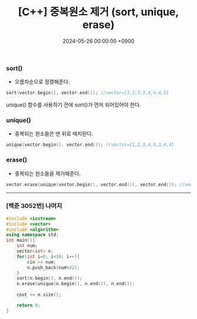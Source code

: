 ﻿---
#classes: wide
#toc: true
#toc_label: "My Table of Contents"
#toc_icon: "cog"
layout: single
title: "[C++] 중복원소 제거 (sort, unique, erase)"
date: "2024-05-26 00:00:00 +0900"
last_modified_at: "2024-05-26 00:00:00 +0900"
categories:
  - C++
tags:
  - c++
  - baekjoon
author_profile: true
sidebar:
    nav: docs
---

### sort()
- 오름차순으로 정렬해준다.
```c++
sort(vector.begin(), vector.end()); //vector={1,2,3,3,4,4,4,5}
```
unique() 함수를 사용하기 전에 sort()가 먼저 되어있어야 한다.

### unique()
- 중복되는 원소들은 맨 뒤로 배치된다.
```c++
unique(vector.begin(), vector.end()); //vector={1,2,3,4,5,3,4,4}
```

### erase()
- 중복되는 원소들을 제거해준다.
```c++
vector.erase(unique(vector.begin(), vector.end()), vector.end()); //vector={1,2,3,4,5}
```
---

### [백준 3052번] 나머지
```c++
#include <iostream>
#include <vector>
#include <algorithm>
using namespace std;
int main(){
    int num;
    vector<int> n;
    for(int i=0; i<10; i++){
        cin >> num;
        n.push_back(num%42);
    }
    sort(n.begin(), n.end());
    n.erase(unique(n.begin(), n.end()), n.end());
    
    cout << n.size();

    return 0;
}
```

